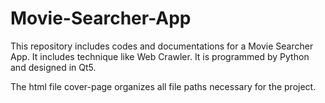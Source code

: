 # Movie-Searcher-App
This repository includes codes and documentations for a Movie Searcher App. It includes technique like Web Crawler. It is programmed by Python and designed in Qt5.

The html file cover-page organizes all file paths necessary for the project.
